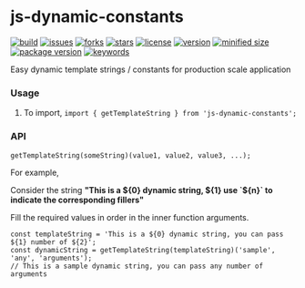 # js-dynamic-constants

[![build](https://img.shields.io/github/workflow/status/thearunkumar/js-dynamic-constants/Node.js%20Package?style=flat-square)](https://github.com/thearunkumar/js-dynamic-constants/actions?query=workflow%3A%22Node.js+Package%22)
[![issues](https://img.shields.io/github/issues/thearunkumar/js-dynamic-constants?style=flat-square)](https://github.com/thearunkumar/js-dynamic-constants/issues)
[![forks](https://img.shields.io/github/forks/thearunkumar/js-dynamic-constants?style=flat-square)](https://github.com/thearunkumar/js-dynamic-constants/network/members)
[![stars](	https://img.shields.io/github/stars/thearunkumar/js-dynamic-constants?style=flat-square)](https://github.com/thearunkumar/js-dynamic-constants/stargazers)
[![license](https://img.shields.io/github/license/thearunkumar/js-dynamic-constants?style=flat-square)](https://github.com/thearunkumar/js-dynamic-constants/blob/master/LICENSE)
[![version](https://img.shields.io/github/package-json/v/thearunkumar/js-dynamic-constants?style=flat-square)]()
[![minified size](https://img.shields.io/bundlephobia/min/js-dynamic-constants?style=flat-square)]()
[![package version](https://img.shields.io/github/package-json/v/thearunkumar/js-dynamic-constants?style=flat-square)]()
[![keywords](https://img.shields.io/github/package-json/keywords/thearunkumar/js-dynamic-constants?style=flat-square)]()

Easy dynamic template strings / constants for production scale application

### Usage

1. To import, `import { getTemplateString } from 'js-dynamic-constants';`

### API

`getTemplateString(someString)(value1, value2, value3, ...);`

For example,

Consider the string **"This is a ${0} dynamic string, ${1} use `${n}` to indicate the corresponding fillers"**

Fill the required values in order in the inner function arguments.

```
const templateString = 'This is a ${0} dynamic string, you can pass ${1} number of ${2}';
const dynamicString = getTemplateString(templateString)('sample', 'any', 'arguments');
// This is a sample dynamic string, you can pass any number of arguments
```
